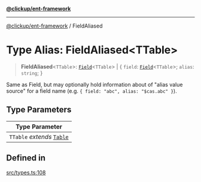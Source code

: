 [**@clickup/ent-framework**](../README.md)

***

[@clickup/ent-framework](../globals.md) / FieldAliased

# Type Alias: FieldAliased\<TTable\>

> **FieldAliased**\<`TTable`\>: [`Field`](Field.md)\<`TTable`\> \| \{ `field`: [`Field`](Field.md)\<`TTable`\>; `alias`: `string`; \}

Same as Field, but may optionally hold information about of "alias value
source" for a field name (e.g. `{ field: "abc", alias: "$cas.abc" }`).

## Type Parameters

| Type Parameter |
| ------ |
| `TTable` *extends* [`Table`](Table.md) |

## Defined in

[src/types.ts:108](https://github.com/clickup/ent-framework/blob/master/src/types.ts#L108)
